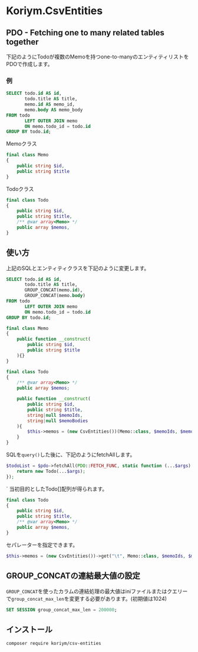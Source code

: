 # Koriym.CsvEntities

## PDO - Fetching one to many related tables together


下記のようにTodoが複数のMemoを持つone-to-manyのエンティティリストをPDOで作成します。

### 例

```sql
SELECT todo.id AS id,
       todo.title AS title,
       memo.id AS memo_id,
       memo.body AS memo_body
FROM todo
       LEFT OUTER JOIN memo
       ON memo.todo_id = todo.id
GROUP BY todo.id;
```

Memoクラス
```php
final class Memo
{
    public string $id,
    public string $title
}
```

Todoクラス
```php
final class Todo
{
    public string $id,
    public string $title,
    /** @var array<Memo> */
    public array $memos,
}
```

## 使い方

上記のSQLとエンティティクラスを下記のように変更します。

```sql
SELECT todo.id AS id,
       todo.title AS title,
       GROUP_CONCAT(memo.id),
       GROUP_CONCAT(memo.body)
FROM todo
       LEFT OUTER JOIN memo
       ON memo.todo_id = todo.id
GROUP BY todo.id;
```


```php
final class Memo
{
    public function __construct(
        public string $id,
        public string $title
    ){}
}
```

```php
final class Todo
{
    /** @var array<Memo> */
    public array $memos;

    public function __construct(
        public string $id,
        public string $title,
        string|null $memoIds,
        string|null $memoBodies
    ){
        $this->memos = (new CsvEntities())(Memo::class, $memoIds, $memoBodies);
    }
}
````

SQLを`query()`した後に、下記のようにfetchAllします。
```php
$todoList = $pdo->fetchAll(PDO::FETCH_FUNC, static function (...$args) {
    return new Todo(...$args);
});
```
`
当初目的としたTodo[]配列が得られます。

```php
final class Todo
{
    public string $id,
    public string $title,
    /** @var array<Memo> */
    public array $memos,
}
```

セパレーターを指定できます。

```php
$this->memos = (new CsvEntities())->get("\t", Memo::class, $memoIds, $memoBodies); // tab separator
```

## GROUP_CONCATの連結最大値の設定

`GROUP_CONCAT`を使ったカラムの連結処理の最大値はiniファイルまたはクエリーで`group_concat_max_len`を変更する必要があります。(初期値は1024)

```sql
SET SESSION group_concat_max_len = 200000;
```

## インストール

```
composer require koriym/csv-entities
```

